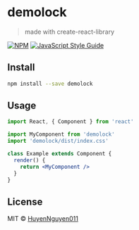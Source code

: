 # demolock

> made with create-react-library

[![NPM](https://img.shields.io/npm/v/demolock.svg)](https://www.npmjs.com/package/demolock) [![JavaScript Style Guide](https://img.shields.io/badge/code_style-standard-brightgreen.svg)](https://standardjs.com)

## Install

```bash
npm install --save demolock
```

## Usage

```jsx
import React, { Component } from 'react'

import MyComponent from 'demolock'
import 'demolock/dist/index.css'

class Example extends Component {
  render() {
    return <MyComponent />
  }
}
```

## License

MIT © [HuyenNguyen011](https://github.com/HuyenNguyen011)
